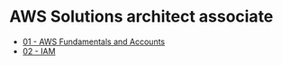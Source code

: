 # AWS Solutions architect associate
- [01 - AWS Fundamentals and Accounts](01-AWS_Fundamentals_and_Accounts)
- [02 - IAM](02-IAM)
